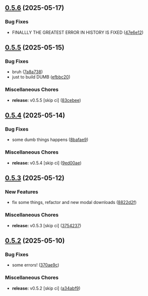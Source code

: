 ## [0.5.6](https://github.com/manga-you-know/desktop/compare/v0.5.5...v0.5.6) (2025-05-17)


### Bug Fixes

* FINALLLY THE GREATEST ERROR IN HISTORY IS FIXED ([47e6e12](https://github.com/manga-you-know/desktop/commit/47e6e12f5bb50eda0a2d9400dc6808716150fa87))

## [0.5.5](https://github.com/manga-you-know/desktop/compare/v0.5.4...v0.5.5) (2025-05-15)


### Bug Fixes

* bruh ([7a8a738](https://github.com/manga-you-know/desktop/commit/7a8a73815b07d840154ef75d62719ad8d7cce5d0))
* just to build DUMB ([efbbc20](https://github.com/manga-you-know/desktop/commit/efbbc20aad221bba8339289ed7150cd95d1d2358))


### Miscellaneous Chores

* **release:** v0.5.5 [skip ci] ([83cebee](https://github.com/manga-you-know/desktop/commit/83cebeed88d8b1b50fcebe21084bf373eb49a0c6))

## [0.5.4](https://github.com/manga-you-know/desktop/compare/v0.5.3...v0.5.4) (2025-05-14)


### Bug Fixes

* some dumb things happens ([8bafae9](https://github.com/manga-you-know/desktop/commit/8bafae9f6787718c7a5c99b87fdef4cec99c7a05))


### Miscellaneous Chores

* **release:** v0.5.4 [skip ci] ([9ed00ae](https://github.com/manga-you-know/desktop/commit/9ed00ae11de1ef173ba87dc2085dc9f4403e1609))

## [0.5.3](https://github.com/manga-you-know/desktop/compare/v0.5.2...v0.5.3) (2025-05-12)


### New Features

* fix some things, refactor and new modal downloads ([8822d2f](https://github.com/manga-you-know/desktop/commit/8822d2f3b03b48a0a9f031a571e79b3ebb8730b6))


### Miscellaneous Chores

* **release:** v0.5.3 [skip ci] ([3754237](https://github.com/manga-you-know/desktop/commit/37542372773ea93a78019a7a7e2d73b53e3a3b68))

## [0.5.2](https://github.com/manga-you-know/desktop/compare/v0.5.1...v0.5.2) (2025-05-10)


### Bug Fixes

* some errors! ([370ae9c](https://github.com/manga-you-know/desktop/commit/370ae9ca53935413b304fa583bf4e475e5ad5487))


### Miscellaneous Chores

* **release:** v0.5.2 [skip ci] ([a34abf9](https://github.com/manga-you-know/desktop/commit/a34abf9184bac713c350c8a159f89674cefa8777))

